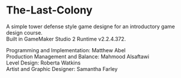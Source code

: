 # The-Last-Colony
A simple tower defense style game designe for an introductory game design course. <br/>
Built in GameMaker Studio 2 Runtime v2.2.4.372. <br/>

Programming and Implementation: Matthew Abel <br/>
Production Management and Balance: Mahmood Alsaftawi <br/>
Level Design: Roberta Watkins <br/>
Artist and Graphic Designer: Samantha Farley <br/>
